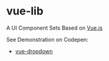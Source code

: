 # vue-lib
A UI Component Sets Based on [Vue.js](https://github.com/vuejs/vue)

See Demonstration on Codepen:
- [vue-dropdown](http://codepen.io/anon/pen/kkkKZv)

